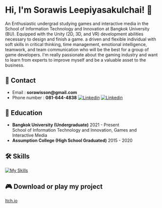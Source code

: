 # Hi, I'm Sorawis Leepiyasakulchai! 👋
An Enthusiastic undergrad studying games and interactive media in the School of Information Technology and Innovation at Bangkok University (BU). Equipped with the Unity (2D, 3D, and VR) development abilities necessary to design and finish a game. a driven and flexible individual with soft skills in critical thinking, time management, emotional intelligence, teamwork, and team communication who will be the best for a group of game developers. I'm really passionate about the gaming industry and want to learn from experts to improve myself and be a valuable asset to the business.

## 🔗 Contact
- Email : __sorawisson@gmail.com__
- Phone number : __081-644-4838__
[![Linkedin](https://skillicons.dev/icons?i=,linkedin)](https://www.linkedin.com/in/sorawis-leepiyasakulchai-3925622ab/) [![Linkedin](https://skillicons.dev/icons?i=,github)](https://github.com/SuNnY54569)


## 📖 Education
- __Bangkok University (Undergraduate)__ 2021 - Present<br>School of Information Technology and Innovation, Games and Interactive Media
- __Assumption College (High School Graduated)__ 2015 - 2020  

## 🛠 Skills
[![My Skills](https://skillicons.dev/icons?i=unity,cs)](https://skillicons.dev/)

## 🎮 Download or play my project
[Itch.io](https://sunny54569.itch.io/)
